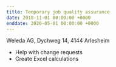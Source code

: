 ```yaml
---
title: Temporary job quality assurance
date: 2018-11-01 00:00:00 +0000
enddate: 2020-05-01 00:00:00 +0000
---
```


Weleda AG, Dychweg 14, 4144 Arlesheim

* Help with change requests
* Create Excel calculations
